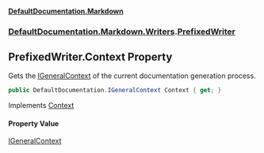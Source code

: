 #### [DefaultDocumentation.Markdown](index.md 'index')
### [DefaultDocumentation.Markdown.Writers](index.md#DefaultDocumentation.Markdown.Writers 'DefaultDocumentation.Markdown.Writers').[PrefixedWriter](PrefixedWriter.md 'DefaultDocumentation.Markdown.Writers.PrefixedWriter')

## PrefixedWriter.Context Property

Gets the [IGeneralContext](https://github.com/Doraku/DefaultDocumentation/blob/master/documentation/api/IGeneralContext.md 'DefaultDocumentation.IGeneralContext') of the current documentation generation process.

```csharp
public DefaultDocumentation.IGeneralContext Context { get; }
```

Implements [Context](https://github.com/Doraku/DefaultDocumentation/blob/master/documentation/api/IWriter.Context.md 'DefaultDocumentation.Api.IWriter.Context')

#### Property Value
[IGeneralContext](https://github.com/Doraku/DefaultDocumentation/blob/master/documentation/api/IGeneralContext.md 'DefaultDocumentation.IGeneralContext')